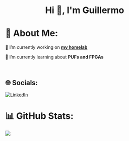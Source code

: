 <h1 align="center">Hi 👋, I'm Guillermo</h1>

# 💫 About Me:

🔭 I’m currently working on **[my homelab](https://github.com/Promete04/homelab)** 
<br>

🌱 I’m currently learning about **PUFs and FPGAs**

<br>


## 🌐 Socials:
[![LinkedIn](https://img.shields.io/badge/LinkedIn-%230077B5.svg?logo=linkedin&logoColor=white)](https://linkedin.com/in/guillermo-ramos-santos-a4313b291) 

# 📊 GitHub Stats:
![](https://github-readme-stats.vercel.app/api/top-langs/?username=promete04&theme=radical&hide_border=false&include_all_commits=true&count_private=true&layout=compact)

